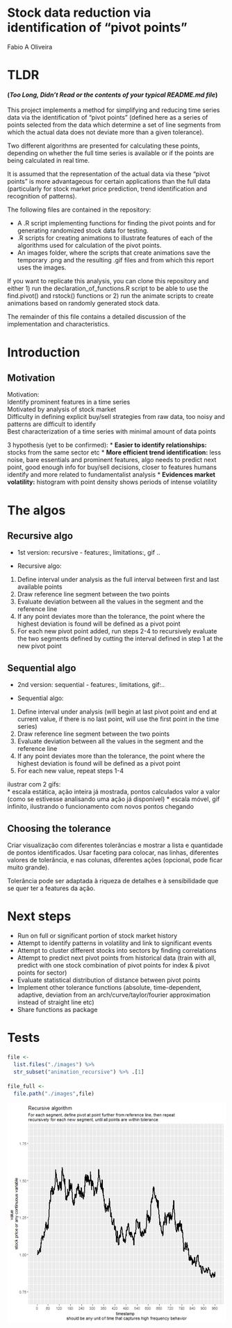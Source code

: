 Stock data reduction via identification of “pivot points”
================
Fabio A Oliveira

# TLDR

#### (*Too Long, Didn’t Read or the contents of your typical README.md file*)

This project implements a method for simplifying and reducing time
series data via the identification of “pivot points” (defined here as a
series of points selected from the data which determine a set of line
segments from which the actual data does not deviate more than a given
tolerance).

Two different algorithms are presented for calculating these points,
depending on whether the full time series is available or if the points
are being calculated in real time.

It is assumed that the representation of the actual data via these
“pivot points” is more advantageous for certain applications than the
full data (particularly for stock market price prediction, trend
identification and recognition of patterns).

The following files are contained in the repository:

  - A .R script implementing functions for finding the pivot points and
    for generating randomized stock data for testing.
  - .R scripts for creating animations to illustrate features of each of
    the algorithms used for calculation of the pivot points.
  - An images folder, where the scripts that create animations save the
    temporary .png and the resulting .gif files and from which this
    report uses the images.

If you want to replicate this analysis, you can clone this repository
and either 1) run the declaration\_of\_functions.R script to be able to
use the find.pivot() and rstock() functions or 2) run the animate
scripts to create animations based on randomly generated stock data.

The remainder of this file contains a detailed discussion of the
implementation and characteristics.

# Introduction

## Motivation

Motivation:  
Identify prominent features in a time series  
Motivated by analysis of stock market  
Difficulty in defining explicit buy/sell strategies from raw data, too
noisy and patterns are difficult to identify  
Best characterization of a time series with minimal amount of data
points

3 hypothesis (yet to be confirmed): \* **Easier to identify
relationships:** stocks from the same sector etc \* **More efficient
trend identification:** less noise, bare essentials and prominent
features, algo needs to predict next point, good enough info for
buy/sell decisions, closer to features humans identify and more related
to fundamentalist analysis \* **Evidences market volatility:** histogram
with point density shows periods of intense volatility

# The algos

## Recursive algo

  - 1st version: recursive - features:, limitations:, gif ..

  - Recursive algo:

<!-- end list -->

1.  Define interval under analysis as the full interval between first
    and last available points
2.  Draw reference line segment between the two points
3.  Evaluate deviation between all the values in the segment and the
    reference line
4.  If any point deviates more than the tolerance, the point where the
    highest deviation is found will be defined as a pivot point
5.  For each new pivot point added, run steps 2-4 to recursively
    evaluate the two segments defined by cutting the interval defined in
    step 1 at the new pivot point

## Sequential algo

  - 2nd version: sequential - features:, limitations, gif:..

  - Sequential algo:  

<!-- end list -->

1.  Define interval under analysis (will begin at last pivot point and
    end at current value, if there is no last point, will use the first
    point in the time series)
2.  Draw reference line segment between the two points
3.  Evaluate deviation between all the values in the segment and the
    reference line
4.  If any point deviates more than the tolerance, the point where the
    highest deviation is found will be defined as a pivot point
5.  For each new value, repeat steps 1-4

ilustrar com 2 gifs:  
\* escala estática, ação inteira já mostrada, pontos calculados valor a
valor (como se estivesse analisando uma ação já disponível) \* escala
móvel, gif infinito, ilustrando o funcionamento com novos pontos
chegando

## Choosing the tolerance

Criar visualização com diferentes tolerâncias e mostrar a lista e
quantidade de pontos identificados. Usar faceting para colocar, nas
linhas, diferentes valores de tolerância, e nas colunas, diferentes
ações (opcional, pode ficar muito grande).

Tolerância pode ser adaptada à riqueza de detalhes e à sensibilidade que
se quer ter a features da ação.

# Next steps

  - Run on full or significant portion of stock market history
  - Attempt to identify patterns in volatility and link to significant
    events
  - Attempt to cluster different stocks into sectors by finding
    correlations
  - Attempt to predict next pivot points from historical data (train
    with all, predict with one stock combination of pivot points for
    index & pivot points for sector)
  - Evaluate statistical distribution of distance between pivot points
  - Implement other tolerance functions (absolute, time-dependent,
    adaptive, deviation from an arch/curve/taylor/fourier approximation
    instead of straight line etc)
  - Share functions as package

# Tests

``` r
file <- 
  list.files("./images") %>%
  str_subset("animation_recursive") %>% .[1]

file_full <-
  file.path("./images",file)
```

![](./images/animation_recursive_f2410a13adb.gif)
